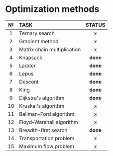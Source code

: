 # Optimization methods

|  №  |            TASK             |   STATUS   |
| :-: | :-------------------------- | :--------: |
|  1  | Ternary search              |      x     |
|  2  | Gradient method             |      x     |
|  3  | Matrix chain multiplication |      x     |
|  4  | Knapsack                    |  **done**  |
|  5  | Ladder                      |  **done**  |
|  6  | Lepus                       |  **done**  |
|  7  | Descent                     |  **done**  |
|  8  | King                        |  **done**  |
|  9  | Dijkstra's algorithm        |  **done**  |
| 10  | Kruskal's algorithm         |      x     |
| 11  | Bellman–Ford algorithm      |      x     |
| 12  | Floyd–Warshall algorithm    |      x     |
| 13  | Breadth-first search        |  **done**  |
| 14  | Transportation problem      |      x     |
| 15  | Maximum flow problem        |      x     |
